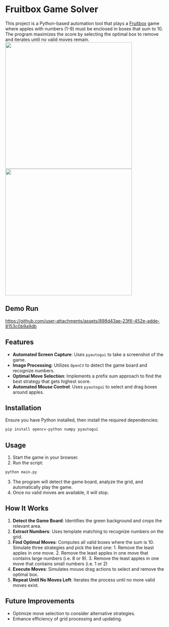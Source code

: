 # Fruitbox Game Solver

This project is a Python-based automation tool that plays a [Fruitbox](https://www.gamesaien.com/game/fruit_box_a/) game where apples with numbers (1-9) must be enclosed in boxes that sum to 10. The program maximizes the score by selecting the optimal box to remove and iterates until no valid moves remain.\
<img src="https://github.com/user-attachments/assets/070c9ba5-3ab6-493c-9729-03ccec5f9471" width=400>
<img src="https://github.com/user-attachments/assets/d6a30915-2f8f-424b-98f9-6433c48bca42" width=400>

## Demo Run
https://github.com/user-attachments/assets/898d43ae-23f6-452e-adde-8153c0b9a9db

## Features
- **Automated Screen Capture**: Uses `pyautogui` to take a screenshot of the game.
- **Image Processing**: Utilizes `OpenCV` to detect the game board and recognize numbers.
- **Optimal Move Selection**: Implements a prefix sum approach to find the best strategy that gets highest score.
- **Automated Mouse Control**: Uses `pyautogui` to select and drag boxes around apples.

## Installation

Ensure you have Python installed, then install the required dependencies:

```sh
pip install opencv-python numpy pyautogui
```

## Usage

1. Start the game in your browser.
2. Run the script:

```sh
python main.py
```

3. The program will detect the game board, analyze the grid, and automatically play the game.
4. Once no valid moves are available, it will stop.

## How It Works

1. **Detect the Game Board**: Identifies the green background and crops the relevant area.
2. **Extract Numbers**: Uses template matching to recognize numbers on the grid.
3. **Find Optimal Moves**: Computes all valid boxes where the sum is 10. Simulate three strategies and pick the best one: 1. Remove the least apples in one move. 2. Remove the least apples in one move that contains large numbers (i.e. 8 or 9). 3. Remove the least apples in one move that contains small numbers (i.e. 1 or 2)
4. **Execute Moves**: Simulates mouse drag actions to select and remove the optimal box.
5. **Repeat Until No Moves Left**: Iterates the process until no more valid moves exist.

## Future Improvements
- Optimize move selection to consider alternative strategies.
- Enhance efficiency of grid processing and updating.

